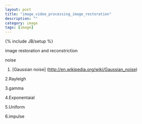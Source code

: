```yaml
---
layout: post
title: "image_video_processing_image_restoration"
description: ""
category: image
tags: [image]
---
```

{% include JB/setup %}

image restoration and reconstriction

noise


1. [Gaussian noise] (http://en.wikipedia.org/wiki/Gaussian_noise)

	

2.Rayleigh

	
3.gamma

4.Exponentaial

5.Uniform

6.impulse


